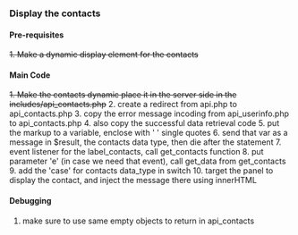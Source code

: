 ### Display the contacts
#### Pre-requisites
~~1. Make a dynamic display element for the contacts~~
#### Main Code
~~1. Make the contacts dynamic place it in the server side
   in the includes/api_contacts.php~~
2. create a redirect from api.php to api_contacts.php
3. copy the error message incoding from api_userinfo.php to api_contacts.php
4. also copy the successful data retrieval code
5. put the markup to a variable, enclose with ' ' single quotes
6. send that var as a message in $result, the contacts data type, then die after the statement
7. event listener for the label_contacts, call get_contacts function
8. put parameter 'e' (in case we need that event), call get_data from get_contacts
9. add the 'case' for contacts data_type in switch
10. target the panel to display the contact, and inject the message there using innerHTML
#### Debugging
1. make sure to use same empty objects to return in api_contacts